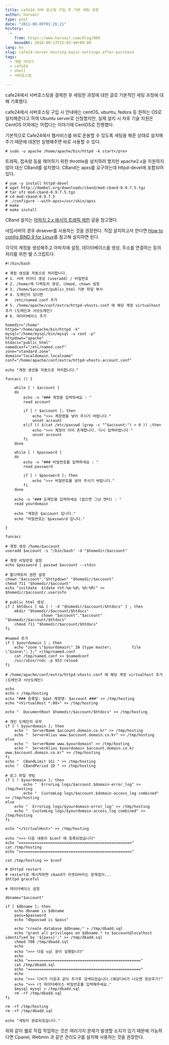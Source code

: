 ```yaml
---
title: cafe24 서버 호스팅 구입 후 기본 세팅 과정
author: haruair
type: post
date: "2011-08-09T01:26:21"
history:
  - 
    from: https://www.haruair.com/blog/800
    movedAt: 2018-09-13T22:02:40+00:00
lang: ko
slug: cafe24-server-hosting-basic-settings-after-purchase
tags:
  - 개발 이야기
  - cafe24
  - shell
  - 서버호스팅

---
```

cafe24에서 서버호스팅을 결제한 후 세팅한 과정에 대한 글로 기본적인 세팅 과정에 대해 기록했다.

cafe24에서 서버호스팅 구입 시 안내에는 centOS, ubuntu, fedora 등 원하는 OS로 설치해준다고 하여 Ubuntu server로 신청했지만, 실제 설치 시 차후 기술 지원은 CentOS 이외에는 어렵다는 이야기에 CentOS로 진행했다.

기본적으로 Cafe24에서 웹서비스를 바로 운용할 수 있도록 세팅을 해준 상태로 설치해주기 때문에 데몬만 실행해주면 바로 사용할 수 있다.

    # sudo -u apache /home/apache/bin/httpd -k start</pre>
    

트래픽, 접속량 등을 제어하기 위한 throttle을 설치하려 했지만 apache2.x을 지원하지 않아 대신 CBand를 설치했다. CBand는 apxs를 요구하는데 httpd-devel에 포함되어 있다.

    # yum -y install httpd-devel
    # wget http://dembol.org/downloads/cband/mod-cband-0.9.7.5.tgz
    # tar xfz mod-cband-0.9.7.5.tgz
    # cd mod-cband-0.9.7.5
    # ./configure --with-apxs=/usr/sbin/apxs
    # make
    # make install
    

CBand 설치는 [아파치 2.x 에서의 트래픽 제한][1] 글을 참고했다.

네임서버의 경우 dnsever를 사용하는 것을 권장한다. 직접 설치하고자 한다면 [How to config BIND 9 for Linux][2]를 참고해 설치하면 된다.

각각의 계정을 생성해주고 아파치에 설정, 데이터베이스를 생성, 주소를 연결하는 등의 처리를 위한 쉘 스크립트다.

    #!/bin/bash
    
    # 계정 생성을 자동으로 처리합니다.
    # 1. 서버 아이디 생성 (useradd) / 비밀번호
    # 2. /home/에 디렉토리 생성, chmod, chown 설정
    # 3. /home/$account/public_html 기본 파일 복사
    # 4. 도메인이 있다면
    #   /etc/named.conf 추가
    # 5. /home/apache/conf/extra/httpd-vhosts.conf 에 해당 계정 virtualhost 추가 (도메인과 서브도메인)
    # 6. 데이터베이스 추가
    
    homedir="/home"
    httpd="/home/apache/bin/httpd -k"
    mysql="/home/mysql/bin/mysql -u root -p"
    httpdown="apache"
    htdocs="public_html"
    namedconf="/etc/named.conf"
    zone="standard.zone"
    domain="localdomain.localname"
    conf="/home/apache/conf/extra/httpd-vhosts-account.conf"
    
    echo "계정 생성을 자동으로 처리합니다."
    
    funcacc () {
    
        while [ ! $account ]
        do
            echo -n "### 계정을 입력하세요 : "
            read account
    
            if [ ! $account ]; then
                echo ">>> 계정명을 넣어 주시기 바랍니다."
                unset account
            elif (( $(cat /etc/passwd |grep -c "^$account:") > 0 )) ;then
                echo ">>> 계정이 이미 존재합니다. 다시 입력바랍니다 "
                unset account
            fi
        done
    
        while [ ! $password ]
        do
            echo -n "### 비밀번호를 입력하세요 : "
            read password
    
            if [ ! $password ]; then
                echo ">>> 비밀번호를 넣어 주시기 바랍니다."
            fi
        done
    
        echo -n "### 도메인을 입력하세요 (없으면 그냥 엔터) : "
        read yourdomain
    
        echo "계정은 $account 입니다."
        echo "비밀번호는 $password 입니다."
    
    }
    
    funcacc
    
    # 계정 생성 /home/$account
    useradd $account -s "/bin/bash" -d "$homedir/$account"
    
    # 계정 비밀번호 설정
    echo $password | passwd $account --stdin
    
    # 홈디렉토리 권한 설정
    chown "$account"."$httpdown" "$homedir/$account"
    chmod 711 "$homedir/$account"
    echo "initdate  $(date +%Y-%m-%d\ %H:%M)" >> $homedir/$account/.userinfo
    
    # public_html 생성
    if [ $htdocs ] && [ ! -d "$homedir/$account/$htdocs" ] ; then
        mkdir "$homedir/$account/$htdocs"
                    chown "$account"."$account" "$homedir/$account/$htdocs"
        chmod 711 "$homedir/$account/$htdocs"
    fi
    
    #named 추가
    if [ $yourdomain ] ; then
        echo "zone \"$yourdomain\" IN {type master;         file \"$zone\"; };" >/tmp/named.conf
        cat /tmp/named.conf >> $namedconf
        /usr/sbin/rndc -p 953 reload
    fi
    
    # /home/apache/conf/extra/httpd-vhosts.conf 에 해당 계정 virtualhost 추가 (도메인과 서브도메인)
    
    echo
    echo > /tmp/hosting
    echo "### 등록일: $dat 계정명: $account ###" >> /tmp/hosting
    echo "<VirtualHost *:80>" >> /tmp/hosting
    
    echo "  DocumentRoot $homedir/$account/$htdocs" >> /tmp/hosting
    
    # 개인 도메인의 유무
    if [ ! $yourdomain ]; then
        echo "  ServerName $account.domain.co.kr" >> /tmp/hosting
        echo "  ServerAlias www.$account.domain.co.kr" >> /tmp/hosting
    else
        echo "  ServerName www.$yourdomain" >> /tmp/hosting
        echo "  ServerAlias $yourdomain $account.domain.co.kr www.$account.domain.co.kr" >> /tmp/hosting
    fi
    echo "  CBandLimit 1Gi " >> /tmp/hosting
    echo "  CBandPeriod 1D " >> /tmp/hosting 
    
    # 로그 파일 셋팅
    if [ ! $yourdomain ]; then
            echo "  ErrorLog logs/$account.$domain-error_log" >> /tmp/hosting
            echo "  CustomLog logs/$account.$domain-access_log combined" >> /tmp/hosting
    else
        echo "  ErrorLog logs/$yourdomain-error_log" >> /tmp/hosting
        echo "  CustomLog logs/$yourdomain-access_log combined" >> /tmp/hosting
    fi
    
    echo "</VirtualHost>" >> /tmp/hosting
    
    echo ">>> 다음 내용이 $conf 에 등록되었습니다"
    echo "=================================================="
    cat /tmp/hosting
    echo "=================================================="
    
    cat /tmp/hosting >> $conf
    
    # $httpd restart
    # restart로 재시작하면 cband가 리셋되버리는 문제점이...
    $httpd graceful
    
    # 데이터베이스 설정
    
    dbname="$account"
    
    if [ $dbname ]; then
        echo dbname is $dbname
        pass=$password
        echo "dbpasswd is $pass"
    
        echo "create database $dbname;" > /tmp/dbadd.sql
        echo "grant all privileges on $dbname.* to $account@localhost identified by '${pass}';" >> /tmp/dbadd.sql
        chmod 700 /tmp/dbadd.sql
        echo
        echo ">>> 다음 sql 문이 실행됩니다"
        echo
        echo "=================================================="
        cat /tmp/dbadd.sql
        echo "=================================================="
        echo
        echo ">>> 디비가 다음과 같이 추가후 검색되었습니다.(해당디비가 나오면 정상추가)"
        echo ">>> rt 데이터베이스 비밀번호를 입력해주세요."
        $mysql mysql < /tmp/dbadd.sql
        rm -rf /tmp/dbadd.sql
    fi
    
    rm -rf /tmp/hosting
    rm -rf /tmp/dbadd.sql
    
    echo "세팅이 완료되었습니다."
    

위와 같이 쉘로 직접 작업하는 것은 여러가지 문제가 발생할 소지가 있기 때문에 가능하다면 Cpanel, Webmin 과 같은 관리도구를 설치해 사용하는 것을 권장한다.

 [1]: http://linux.tini4u.net/stories.php?story=07/01/12/8248075
 [2]: http://oops.org/?t=lecture&s=bind9
